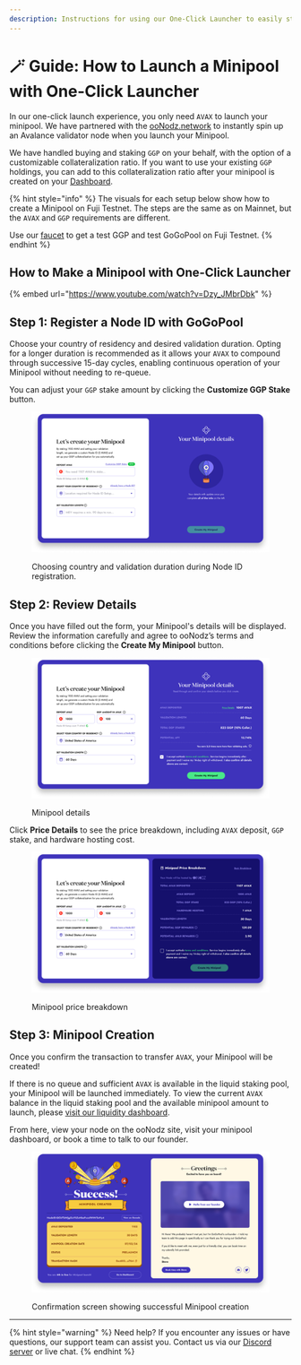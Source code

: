 ```yaml
---
description: Instructions for using our One-Click Launcher to easily start a Minipool.
---
```


# 🪄 Guide: How to Launch a Minipool with One-Click Launcher

In our one-click launch experience, you only need `AVAX` to launch your minipool. We have partnered with the [ooNodz.network](https://oonodz.network/) to instantly spin up an Avalance validator node when you launch your Minipool.

We have handled buying and staking `GGP` on your behalf, with the option of a customizable collateralization ratio. If you want to use your existing `GGP` holdings, you can add to this collateralization ratio after your minipool is created on your [Dashboard](https://app.gogopool.com/dashboard/).

{% hint style="info" %}
The visuals for each setup below show how to create a Minipool on Fuji Testnet. The steps are the same as on Mainnet, but the `AVAX` and `GGP` requirements are different.

Use our [faucet](https://faucet.gogopool.com) to get a test GGP and test GoGoPool on Fuji Testnet.
{% endhint %}

## How to Make a Minipool with One-Click Launcher

{% embed url="https://www.youtube.com/watch?v=Dzy_JMbrDbk" %}

## Step 1: Register a Node ID with GoGoPool

Choose your country of residency and desired validation duration. Opting for a longer duration is recommended as it allows your `AVAX` to compound through successive 15-day cycles, enabling continuous operation of your Minipool without needing to re-queue.

You can adjust your `GGP` stake amount by clicking the **Customize GGP Stake** button.

<figure><img src="../../.gitbook/assets/image (2).png" alt=""><figcaption><p>Choosing country and validation duration during Node ID registration.</p></figcaption></figure>

## **Step 2: Review Details**

Once you have filled out the form, your Minipool's details will be displayed. Review the information carefully and agree to ooNodz’s terms and conditions before clicking the **Create My Minipool** button.

<figure><img src="../../.gitbook/assets/image (3).png" alt=""><figcaption><p>Minipool details</p></figcaption></figure>

Click **Price Details** to see the price breakdown, including `AVAX` deposit, `GGP` stake, and hardware hosting cost.

<figure><img src="../../.gitbook/assets/image (4).png" alt=""><figcaption><p>Minipool price breakdown</p></figcaption></figure>

## **Step 3: Minipool Creation**

Once you confirm the transaction to transfer `AVAX`, your Minipool will be created!

If there is no queue and sufficient `AVAX` is available in the liquid staking pool, your Minipool will be launched immediately. To view the current `AVAX` balance in the liquid staking pool and the available minipool amount to launch, please [visit our liquidity dashboard](https://flipsidecrypto.xyz/GoGoPool/ggp-protocol-stats-PitGzK?tabIndex=2).

From here, view your node on the ooNodz site, visit your minipool dashboard, or book a time to talk to our founder.

<figure><img src="../../.gitbook/assets/image (5).png" alt=""><figcaption><p>Confirmation screen showing successful Minipool creation</p></figcaption></figure>

***

{% hint style="warning" %}
Need help? If you encounter any issues or have questions, our support team can assist you. Contact us via our [Discord server](https://discord.com/invite/4fNtjkyuNw) or live chat.
{% endhint %}
